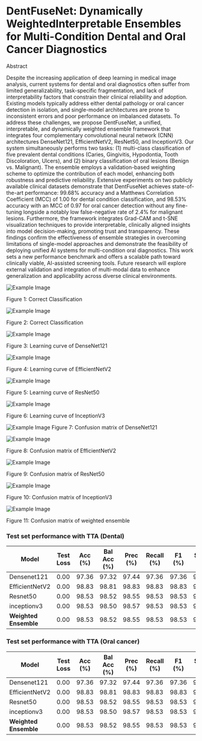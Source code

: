 # DentFuseNet: Dynamically WeightedInterpretable Ensembles for Multi-Condition Dental and Oral Cancer Diagnostics


Abstract

Despite the increasing application of deep learning in medical image analysis, current
systems for dental and oral diagnostics often suffer from limited generalizability, task-specific
fragmentation, and lack of interpretability factors that constrain their clinical reliability and
adoption. Existing models typically address either dental pathology or oral cancer detection in
isolation, and single-model architectures are prone to inconsistent errors and poor performance
on imbalanced datasets. To address these challenges, we propose DentFuseNet, a unified,
interpretable, and dynamically weighted ensemble framework that integrates four complementary
convolutional neural network (CNN) architectures DenseNet121, EfficientNetV2, ResNet50,
and InceptionV3. Our system simultaneously performs two tasks: (1) multi-class classification
of five prevalent dental conditions (Caries, Gingivitis, Hypodontia, Tooth Discoloration, Ulcers),
and (2) binary classification of oral lesions (Benign vs. Malignant). The ensemble employs
a validation-based weighting scheme to optimize the contribution of each model, enhancing
both robustness and predictive reliability. Extensive experiments on two publicly available
clinical datasets demonstrate that DentFuseNet achieves state-of-the-art performance: 99.68%
accuracy and a Matthews Correlation Coefficient (MCC) of 1.00 for dental condition classification,
and 98.53% accuracy with an MCC of 0.97 for oral cancer detection without any fine-tuning
longside a notably low false-negative rate of 2.4% for malignant lesions. Furthermore, the
framework integrates Grad-CAM and t-SNE visualization techniques to provide interpretable,
clinically aligned insights into model decision-making, promoting trust and transparency.
These findings confirm the effectiveness of ensemble strategies in overcoming limitations of
single-model approaches and demonstrate the feasibility of deploying unified AI systems for
multi-condition oral diagnostics. This work sets a new performance benchmark and offers
a scalable path toward clinically viable, AI-assisted screening tools. Future research will
explore external validation and integration of multi-modal data to enhance generalization and
applicability across diverse clinical environments.



![Example Image](cc-dnt.png)

Figure 1: Correct Classification

![Example Image](cc-or.png)

Figure 2: Correct Classification

![Example Image](lc-dens-dnt.png)

Figure 3: Learning curve of DenseNet121

![Example Image](lc-effi-dnt.png)

Figure 4: Learning curve of EfficientNetV2

![Example Image](lc-res-dnt.png)

Figure 5: Learning curve of ResNet50

![Example Image](lc-inc-dnt.png)

Figure 6: Learning curve of InceptionV3

![Example Image](conf-dens-dnt.png)
Figure 7: Confusion matrix of DenseNet121

![Example Image](conf-effi-dnt.png)

Figure 8: Confusion matrix of EfficientNetV2

![Example Image](conf-res-dnt.png)

Figure 9: Confusion matrix of ResNet50

![Example Image](conf-inc-dnt.png)

Figure 10: Confusion matrix of InceptionV3

![Example Image](conf-ens-dnt.png)

Figure 11: Confusion matrix of weighted ensemble






### Test set performance with TTA (Dental)

| Model               | Test Loss | Acc (%) | Bal Acc (%) | Prec (%) | Recall (%) | F1 (%) | Spec (%) | Kappa | MCC  | Log Loss | Brier | AUC  |
|---------------------|-----------|---------|-------------|----------|------------|--------|----------|-------|------|----------|-------|------|
| Densenet121         | 0.00      | 97.36   | 97.32       | 97.44    | 97.36      | 97.36  | 97.32    | 0.95  | 0.95 | 0.09     | 0.02  | 1.00 |
| EfficientNetV2      | 0.00      | 98.83   | 98.81       | 98.83    | 98.83      | 98.83  | 98.81    | 0.98  | 0.98 | 0.06     | 0.01  | 1.00 |
| Resnet50            | 0.00      | 98.53   | 98.52       | 98.55    | 98.53      | 98.53  | 98.52    | 0.97  | 0.97 | 0.08     | 0.01  | 1.00 |
| inceptionv3         | 0.00      | 98.53   | 98.50       | 98.57    | 98.53      | 98.53  | 98.50    | 0.97  | 0.97 | 0.08     | 0.02  | 1.00 |
| **Weighted Ensemble** | 0.00      | 98.53   | 98.52       | 98.55    | 98.53      | 98.53  | 98.52    | 0.97  | 0.97 | 0.07     | 0.01  | 1.00 |


### Test set performance with TTA (Oral cancer)

| Model               | Test Loss | Acc (%) | Bal Acc (%) | Prec (%) | Recall (%) | F1 (%) | Spec (%) | Kappa | MCC  | Log Loss | Brier | AUC  |
|---------------------|-----------|---------|-------------|----------|------------|--------|----------|-------|------|----------|-------|------|
| Densenet121         | 0.00      | 97.36   | 97.32       | 97.44    | 97.36      | 97.36  | 97.32    | 0.95  | 0.95 | 0.09     | 0.02  | 1.00 |
| EfficientNetV2      | 0.00      | 98.83   | 98.81       | 98.83    | 98.83      | 98.83  | 98.81    | 0.98  | 0.98 | 0.06     | 0.01  | 1.00 |
| Resnet50            | 0.00      | 98.53   | 98.52       | 98.55    | 98.53      | 98.53  | 98.52    | 0.97  | 0.97 | 0.08     | 0.01  | 1.00 |
| inceptionv3         | 0.00      | 98.53   | 98.50       | 98.57    | 98.53      | 98.53  | 98.50    | 0.97  | 0.97 | 0.08     | 0.02  | 1.00 |
| **Weighted Ensemble** | 0.00      | 98.53   | 98.52       | 98.55    | 98.53      | 98.53  | 98.52    | 0.97  | 0.97 | 0.07     | 0.01  | 1.00 |


